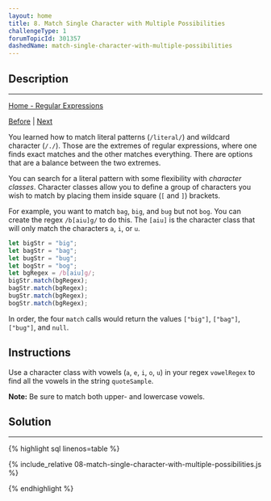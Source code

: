 ```yaml
---
layout: home
title: 8. Match Single Character with Multiple Possibilities
challengeType: 1
forumTopicId: 301357
dashedName: match-single-character-with-multiple-possibilities
---
```


<div class="row">
<div class="columnStmt" markdown="1">

## Description
------

[Home - Regular Expressions](./README.md)

[Before](./07-match-anything-with-wildcard-period.md)  | [Next](./09-match-letters-of-the-alphabet.md) 

You learned how to match literal patterns (`/literal/`) and wildcard character (`/./`). Those are the extremes of regular expressions, where one finds exact matches and the other matches everything. There are options that are a balance between the two extremes.

You can search for a literal pattern with some flexibility with <dfn>character classes</dfn>. Character classes allow you to define a group of characters you wish to match by placing them inside square (`[` and `]`) brackets.

For example, you want to match `bag`, `big`, and `bug` but not `bog`. You can create the regex `/b[aiu]g/` to do this. The `[aiu]` is the character class that will only match the characters `a`, `i`, or `u`.

```js
let bigStr = "big";
let bagStr = "bag";
let bugStr = "bug";
let bogStr = "bog";
let bgRegex = /b[aiu]g/;
bigStr.match(bgRegex);
bagStr.match(bgRegex);
bugStr.match(bgRegex);
bogStr.match(bgRegex);
```

In order, the four `match` calls would return the values `["big"]`, `["bag"]`, `["bug"]`, and `null`.

## Instructions 

Use a character class with vowels (`a`, `e`, `i`, `o`, `u`) in your regex `vowelRegex` to find all the vowels in the string `quoteSample`.

**Note:** Be sure to match both upper- and lowercase vowels.

</div>
<div class="columnSol" markdown="1">

## Solution
------

{% highlight sql linenos=table %}

{% include_relative 08-match-single-character-with-multiple-possibilities.js %}

{% endhighlight %}

</div>
</div>